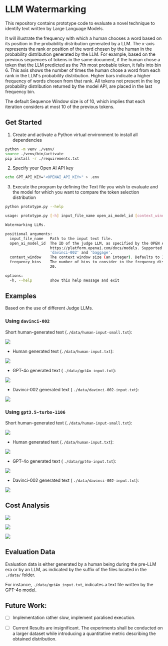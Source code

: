 # LLM Watermarking

This repository contains prototype code to evaluate a novel technique to identify text written by Large Language Models.

It will illustrate the frequency with which a human chooses a word based on its position in the probability distribution generated by a LLM. The x-axis represents the rank or position of the word chosen by the human in the probability distribution generated by the LLM. For example, based on the previous sequences of tokens in the same document, if the human chose a token that the LLM predicted as the 7th most probable token, it falls into bin 6. This axis shows the number of times the human chose a word from each rank in the LLM's probability distribution. Higher bars indicate a higher frequency of words chosen from that rank. All tokens not present in the log probability distribution returned by the model API, are placed in the last frequency bin.

The default Sequence Window size is of 10, which implies that each iteration considers at most 10 of the previous tokens.

## Get Started

1. Create and activate a Python virtual environment to install all dependencies

```bash
python -m venv ./venv/
source ./venv/bin/activate
pip install -r ./requirements.txt
```

2. Specify your Open AI API key

```bash
echo GPT_API_KEY="<OPENAI_API_KEY>" > .env
```

3. Execute the program by defining the Text file you wish to evaluate and the model for which you want to compare the token selection distribution

```bash
python prototype.py --help

usage: prototype.py [-h] input_file_name open_ai_model_id [context_window] [frequency_bins]

Watermarking LLMs.

positional arguments:
  input_file_name   Path to the input text file.
  open_ai_model_id  The ID of the judge LLM, as specified by the OPEN AI API documentation:
                    https://platform.openai.com/docs/models. Supported models are
                    'davinci-002' and 'baggage'.
  context_window    The context window size (an integer). Defaults to 10.
  frequency_bins    The number of bins to consider in the frequency distribution. Defaults to
                    20.

options:
  -h, --help        show this help message and exit
```

## Examples

Based on the use of different Judge LLMs.

### Using ```davinci-002```

Short human-generated text (```./data/human-input-small.txt```):

![](results_davinci-002/plot_human_input-small.png)

- Human generated text (```./data/human-input.txt```):

![](results_davinci-002/plot_human_input.png)

- GPT-4o generated text ( ```./data/gpt4o-input.txt```):

![](results_davinci-002/plot_gpt4o_input.png)

- Davinci-002 generated text ( ```./data/davinci-002-input.txt```):

![](results_davinci-002/plot_davinci-002_input.png)

### Using ```gpt3.5-turbo-1106```

Short human-generated text (```./data/human-input-small.txt```):

![](results_gpt-3.5-turbo-1106/plot_human_input-small.png)

- Human generated text (```./data/human-input.txt```):

![](results_gpt-3.5-turbo-1106/plot_human_input.png)

- GPT-4o generated text ( ```./data/gpt4o-input.txt```):

![](results_gpt-3.5-turbo-1106/plot_gpt4o_input.png)

- Davinci-002 generated text ( ```./data/davinci-002-input.txt```):

![](results_gpt-3.5-turbo-1106/plot_davinci-002_input.png)

## Cost Analysis

![](cost-analysis/cost_per_char_inf_sequence_window.png)

![](cost-analysis/cost_per_char_fixed_sequence_window_10.png)

![](cost-analysis/cost_per_char_fixed_sequence_window_100.png)

## Evaluation Data

Evaluation data is either generated by a human being during the pre-LLM era or by an LLM, as indicated by the suffix of the files located in the ```./data/``` folder.

For instance, ```./data/gpt4o_input.txt```, indicates a text file written by the GPT-4o model.

## Future Work:

- [ ] Implementation rather slow, implement paralised execution.

- [ ] Current Results are insignificant. The experiments shall be conducted on a larger dataset while introducing a quantitative metric describing the obtained distribution.